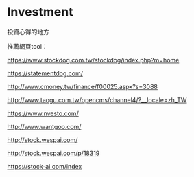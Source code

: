 # Investment
投資心得的地方

推薦網頁tool：

https://www.stockdog.com.tw/stockdog/index.php?m=home

https://statementdog.com/

http://www.cmoney.tw/finance/f00025.aspx?s=3088

http://www.taogu.com.tw/opencms/channel4/?__locale=zh_TW

https://www.nvesto.com/

http://www.wantgoo.com/

http://stock.wespai.com/

http://stock.wespai.com/p/18319

https://stock-ai.com/index

 
